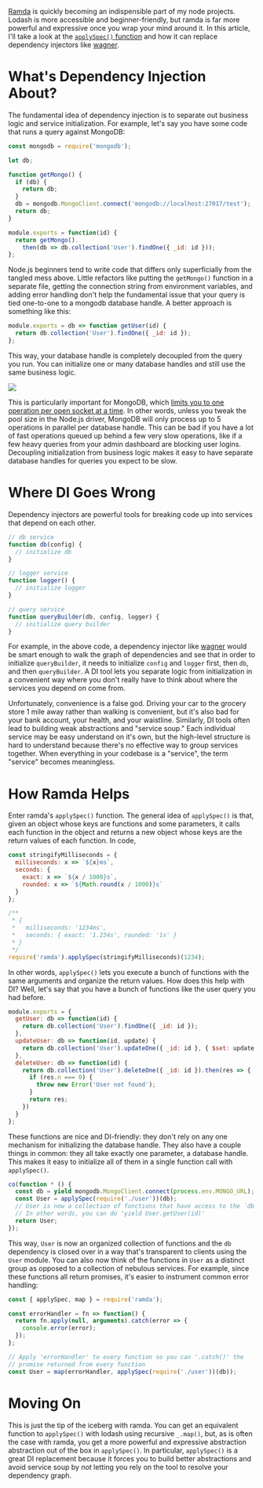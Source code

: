 [Ramda](https://www.npmjs.com/package/ramda) is quickly becoming an indispensible part of my node projects. Lodash is more accessible and beginner-friendly, but ramda is far more powerful and expressive once you wrap your mind around it. In this article, I'll take a look at the [`applySpec()` function](http://ramdajs.com/docs/#applySpec) and how it can replace dependency injectors like [wagner](http://npmjs.org/package/wagner-core).

What's Dependency Injection About?
==================================

The fundamental idea of dependency injection is to separate out business logic
and service initialization. For example, let's say you have some code that
runs a query against MongoDB:

```javascript
const mongodb = require('mongodb');

let db;

function getMongo() {
  if (db) {
    return db;
  }
  db = mongodb.MongoClient.connect('mongodb://localhost:27017/test');
  return db;
}

module.exports = function(id) {
  return getMongo().
    then(db => db.collection('User').findOne({ _id: id }));
};
```

Node.js beginners tend to write code that differs only superficially from the
tangled mess above. Little refactors like putting the `getMongo()` function
in a separate file, getting the connection string from environment variables,
and adding error handling don't help the fundamental issue that your query is
tied one-to-one to a mongodb database handle. A better approach is something
like this:

```javascript
module.exports = db => function getUser(id) {
  return db.collection('User').findOne({ _id: id });
};
```

This way, your database handle is completely decoupled from the query you run.
You can initialize one or many database handles and still use the same
business logic.

<img src="http://i.imgur.com/HXKxWYS.png" />

This is particularly important for MongoDB, which
[limits you to one operation per open socket at a time](http://api.mongodb.com/python/current/faq.html#how-does-connection-pooling-work-in-pymongo). In other words, unless you tweak the pool size in the
Node.js driver, MongoDB will only process up to 5 operations in parallel per
database handle.
This can be bad if you have a lot of fast operations queued up behind a few
very slow operations, like if a few heavy queries from your admin dashboard
are blocking user logins. Decoupling initialization from business logic makes
it easy to have separate database handles for queries you expect to be slow.

Where DI Goes Wrong
=========================

Dependency injectors are powerful tools for breaking code up into services
that depend on each other.

```javascript
// db service
function db(config) {
  // initialize db
}

// logger service
function logger() {
  // initialize logger
}

// query service
function queryBuilder(db, config, logger) {
  // initialize query builder
}
```

For example, in the above code, a dependency injector like [wagner](http://npmjs.org/package/wagner-core) would be smart enough to walk
the graph of dependencies and see that in order to initialize `queryBuilder`,
it needs to initialize `config` and `logger` first, then `db`, and then
`queryBuilder`. A DI tool lets you separate logic from initialization in a
convenient way where you don't really have to think about where the services
you depend on come from.

Unfortunately, convenience is a false god. Driving your car to the grocery
store 1 mile away rather than walking is convenient, but it's also
bad for your bank account, your health, and your waistline. Similarly, DI
tools often lead to building weak abstractions and "service soup." Each
individual service may be easy understand on it's own, but the high-level
structure is hard to understand because there's no effective way to group
services together. When everything in your codebase is a "service", the term
"service" becomes meaningless.

How Ramda Helps
===============

Enter ramda's `applySpec()` function. The general idea of `applySpec()` is that,
given an object whose keys are functions and some parameters, it calls each
function in the object and returns a new object whose keys are the return
values of each function. In code,

```javascript
const stringifyMilliseconds = {
  milliseconds: x => `${x}ms`,
  seconds: {
    exact: x => `${x / 1000}s`,
    rounded: x => `${Math.round(x / 1000)}s`
  }
};

/**
 * {
 *   milliseconds: '1234ms',
 *   seconds: { exact: '1.234s', rounded: '1s' }
 * }
 */
require('ramda').applySpec(stringifyMilliseconds)(1234);
```

In other words, `applySpec()` lets you execute a bunch of functions
with the same arguments and organize the return values. How does this help
with DI? Well, let's say that you have a bunch of functions like the user
query you had before.

```javascript
module.exports = {
  getUser: db => function(id) {
    return db.collection('User').findOne({ _id: id });
  },
  updateUser: db => function(id, update) {
    return db.collection('User').updateOne({ _id: id }, { $set: update });
  },
  deleteUser: db => function(id) {
    return db.collection('User').deleteOne({ _id: id }).then(res => {
      if (res.n === 0) {
        throw new Error('User not found');
      }
      return res;
    })
  }
};
```

These functions are nice and DI-friendly: they don't rely on any one mechanism
for initializing the database handle. They also have a couple things in
common: they all take exactly one parameter, a database handle. This makes it
easy to initialize all of them in a single function call with `applySpec()`.

```javascript
co(function * () {
  const db = yield mongodb.MongoClient.connect(process.env.MONGO_URL);
  const User = applySpec(require('./user'))(db);
  // User is now a collection of functions that have access to the `db` handle.
  // In other words, you can do 'yield User.getUser(id)'
  return User;
});
```

This way, `User` is now an organized collection of functions and the `db`
dependency is closed over in a way that's transparent to clients using the
`User` module. You can also now think of the functions in `User` as a
distinct group as opposed to a collection of nebulous services.
For example, since these functions all return promises, it's easier to
instrument common error handling:

```javascript
const { applySpec, map } = require('ramda');

const errorHandler = fn => function() {
  return fn.apply(null, arguments).catch(error => {
    console.error(error);
  });
};

// Apply 'errorHandler' to every function so you can '.catch()' the
// promise returned from every function
const User = map(errorHandler, applySpec(require('./user'))(db));
```

Moving On
=========

This is just the tip of the iceberg with ramda. You can get an equivalent
function to `applySpec()` with lodash using recursive `_.map()`, but, as
is often the case with ramda, you get a more powerful and expressive
abstraction abstraction out of the box in `applySpec()`. In particular,
`applySpec()` is a great DI replacement because it forces you to build better
abstractions and avoid service soup by _not_ letting you rely on the tool
to resolve your dependency graph.
